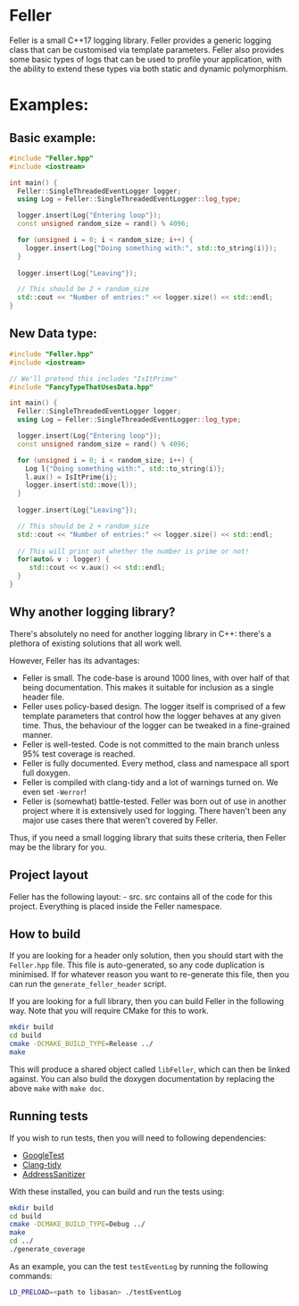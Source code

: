 # Feller

Feller is a small C++17 logging library. Feller provides a generic logging class that can be customised via template parameters. Feller also provides some basic types of logs that can be used to profile your application, with the ability to extend these types via both static and dynamic polymorphism.

# Examples:
## Basic example:

``` cpp
#include "Feller.hpp"
#include <iostream>

int main() {
  Feller::SingleThreadedEventLogger logger;
  using Log = Feller::SingleThreadedEventLogger::log_type;

  logger.insert(Log{"Entering loop"});
  const unsigned random_size = rand() % 4096;

  for (unsigned i = 0; i < random_size; i++) {
    logger.insert(Log{"Doing something with:", std::to_string(i)});
  }
  
  logger.insert(Log{"Leaving"});

  // This should be 2 + random_size
  std::cout << "Number of entries:" << logger.size() << std::endl;
}

```

## New Data type:
``` cpp
#include "Feller.hpp"
#include <iostream>

// We'll pretend this includes "IsItPrime"
#include "FancyTypeThatUsesData.hpp"

int main() {
  Feller::SingleThreadedEventLogger logger;
  using Log = Feller::SingleThreadedEventLogger::log_type;

  logger.insert(Log{"Entering loop"});
  const unsigned random_size = rand() % 4096;

  for (unsigned i = 0; i < random_size; i++) {
    Log l{"Doing something with:", std::to_string(i)};
    l.aux() = IsItPrime{i};
    logger.insert(std::move(l));
  }
  
  logger.insert(Log{"Leaving"});

  // This should be 2 + random_size
  std::cout << "Number of entries:" << logger.size() << std::endl;
  
  // This will print out whether the number is prime or not!
  for(auto& v : logger) {
     std::cout << v.aux() << std::endl;
  }
}

```


## Why another logging library?

There's absolutely no need for another logging library in C++: there's a plethora of existing solutions that all work well. 

However, Feller has its advantages:
- Feller is small. The code-base is around 1000 lines, with over half of that being documentation. 
  This makes it suitable for inclusion as a single header file.
- Feller uses policy-based design. The logger itself is comprised of a few template parameters that
  control how the logger behaves at any given time. Thus, the behaviour of the logger can be tweaked
  in a fine-grained manner. 
- Feller is well-tested. Code is not committed to the main branch unless 95% test coverage is reached.
- Feller is fully documented. Every method, class and namespace all sport full doxygen. 
- Feller is compiled with clang-tidy and a lot of warnings turned on. We even set ``-Werror``!
- Feller is (somewhat) battle-tested. Feller was born out of use in another project where it is extensively used for logging. There haven't been any major use cases there that weren't covered by Feller.

Thus, if you need a small logging library that suits these criteria, then Feller may be the library for you.

## Project layout
Feller has the following layout:
	- src. src contains all of the code for this project. Everything is placed inside the 
	  Feller namespace.

## How to build

If you are looking for a header only solution, then you should start with the ``Feller.hpp`` file. 
This file is auto-generated, so any code duplication is minimised. If for whatever reason you want to re-generate this file, then you can run the `generate_feller_header` script.

If you are looking for a full library, then you can build Feller in the following way. Note that you will require CMake for this to work.

``` bash
mkdir build
cd build
cmake -DCMAKE_BUILD_TYPE=Release ../
make
```

This will produce a shared object called ``libFeller``, which can then be linked against.
You can also build the doxygen documentation by replacing the above ``make`` with ``make doc``.

## Running tests

If you wish to run tests, then you will need to following dependencies:
- [GoogleTest](https://github.com/google/googletest)
- [Clang-tidy](https://clang.llvm.org/extra/clang-tidy/)
- [AddressSanitizer](https://clang.llvm.org/docs/AddressSanitizer.html)

With these installed, you can build and run the tests using:
``` bash
mkdir build
cd build
cmake -DCMAKE_BUILD_TYPE=Debug ../
make
cd ../
./generate_coverage
```

As an example, you can the test ``testEventLog`` by running the following commands:

``` bash
LD_PRELOAD=<path to libasan> ./testEventLog 
```






